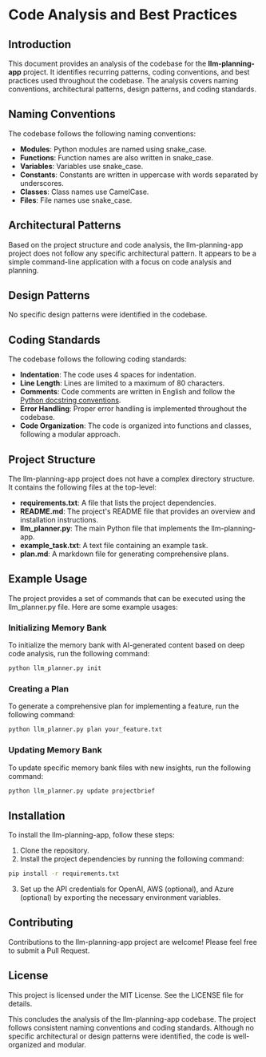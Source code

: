 # Code Analysis and Best Practices

## Introduction
This document provides an analysis of the codebase for the **llm-planning-app** project. It identifies recurring patterns, coding conventions, and best practices used throughout the codebase. The analysis covers naming conventions, architectural patterns, design patterns, and coding standards.

## Naming Conventions
The codebase follows the following naming conventions:

- **Modules**: Python modules are named using snake_case.
- **Functions**: Function names are also written in snake_case.
- **Variables**: Variables use snake_case.
- **Constants**: Constants are written in uppercase with words separated by underscores.
- **Classes**: Class names use CamelCase.
- **Files**: File names use snake_case.

## Architectural Patterns
Based on the project structure and code analysis, the llm-planning-app project does not follow any specific architectural pattern. It appears to be a simple command-line application with a focus on code analysis and planning.

## Design Patterns
No specific design patterns were identified in the codebase.

## Coding Standards
The codebase follows the following coding standards:

- **Indentation**: The code uses 4 spaces for indentation.
- **Line Length**: Lines are limited to a maximum of 80 characters.
- **Comments**: Code comments are written in English and follow the [Python docstring conventions](https://www.python.org/dev/peps/pep-0257/).
- **Error Handling**: Proper error handling is implemented throughout the codebase.
- **Code Organization**: The code is organized into functions and classes, following a modular approach.

## Project Structure
The llm-planning-app project does not have a complex directory structure. It contains the following files at the top-level:

- **requirements.txt**: A file that lists the project dependencies.
- **README.md**: The project's README file that provides an overview and installation instructions.
- **llm_planner.py**: The main Python file that implements the llm-planning-app.
- **example_task.txt**: A text file containing an example task.
- **plan.md**: A markdown file for generating comprehensive plans.

## Example Usage
The project provides a set of commands that can be executed using the llm_planner.py file. Here are some example usages:

### Initializing Memory Bank
To initialize the memory bank with AI-generated content based on deep code analysis, run the following command:
```bash
python llm_planner.py init
```

### Creating a Plan
To generate a comprehensive plan for implementing a feature, run the following command:
```bash
python llm_planner.py plan your_feature.txt
```

### Updating Memory Bank
To update specific memory bank files with new insights, run the following command:
```bash
python llm_planner.py update projectbrief
```

## Installation
To install the llm-planning-app, follow these steps:

1. Clone the repository.
2. Install the project dependencies by running the following command:
```bash
pip install -r requirements.txt
```
3. Set up the API credentials for OpenAI, AWS (optional), and Azure (optional) by exporting the necessary environment variables.

## Contributing
Contributions to the llm-planning-app project are welcome! Please feel free to submit a Pull Request.

## License
This project is licensed under the MIT License. See the LICENSE file for details.

This concludes the analysis of the llm-planning-app codebase. The project follows consistent naming conventions and coding standards. Although no specific architectural or design patterns were identified, the code is well-organized and modular.